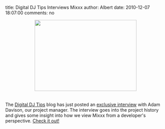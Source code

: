 title: Digital DJ Tips Interviews Mixxx
author: Albert
date: 2010-12-07 18:07:00
comments: no

<div class="separator" style="clear: both; text-align: center;"><a href="http://www.digitaldjtips.com/2010/12/mixxx-1-9-interview/" imageanchor="1" style="margin-left: 1em; margin-right: 1em;"><img border="0" height="223" src="{static}/images/news/Screenshot2.png" width="320" />
</a>
</div>
<br />
<br />
The <a href="http://www.digitaldjtips.com/">Digital DJ Tips</a>
 blog has just posted an <a href="http://www.digitaldjtips.com/2010/12/mixxx-1-9-interview/">exclusive interview</a>
 with Adam Davison, our project manager. The interview goes into the project history and gives some insight into how we view Mixxx from a developer's perspective. <a href="http://www.digitaldjtips.com/2010/12/mixxx-1-9-interview/">Check it out!</a>
